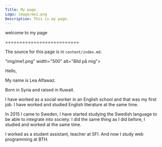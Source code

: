 ```yaml
---
Title: My page.
Logo: image/me1.png
Description: This is my page.
---
```




welcome to my page

==========================

The source for this page is in `content/index.md`.

<!-- This is a sample home page written in markdown with some frontmatter defined. -->
"img/me1.png" width="500" alt="Bild på mig">

Hello,

My name is Lea Alfawaz.

Born in Syria and raised in Kuwait.

I have worked as a social worker in an English school and that was my first job.
I have worked and studied English literature at the same time.

In 2015 I came to Sweden, I have started studying the Swedish language to be able to integrate into society. I did the same thing as I did before, I studied and worked at the same time.

I worked as a student assistant, teacher at SFI. And now I study web programming at BTH.
